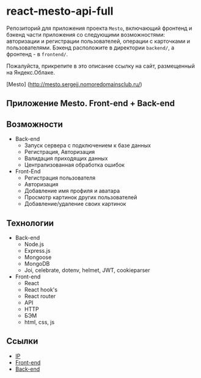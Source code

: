 # react-mesto-api-full
Репозиторий для приложения проекта `Mesto`, включающий фронтенд и бэкенд части приложения со следующими возможностями: авторизации и регистрации пользователей, операции с карточками и пользователями. Бэкенд расположите в директории `backend/`, а фронтенд - в `frontend/`. 
  
Пожалуйста, прикрепите в это описание ссылку на сайт, размещенный на Яндекс.Облаке.

[Mesto] (http://mesto.sergejj.nomoredomainsclub.ru/)
## Приложение Mesto. Front-end + Back-end
## Возможности
* Back-end
  - Запуск сервера с подключением к базе данных
  - Регистрация, Авторизация
  - Валидация приходящих данных
  - Централизованная обработка ошибок
* Front-End
  - Регистрация пользователя
  - Авторизация
  - Добавление имя профиля и аватара
  - Просмотр картинок других пользователей
  - Добавление/удаление своих картинок
## Технологии
- Back-end
    * Node.js
    * Express.js
    * Mongoose
    * MongoDB
    * Joi, celebrate, dotenv, helmet, JWT, cookieparser
- Front-end
    * React
    * React hook's
    * React router
    * API
    * HTTP
    * БЭМ
    * html, css, js

## Ссылки
 * [IP](158.160.19.192)
 * [Front-end](http://mesto.sergejj.nomoredomainsclub.ru/)
 * [Back-end](https://api.mesto.sergejj.nomoredomainsclub.ru/)
